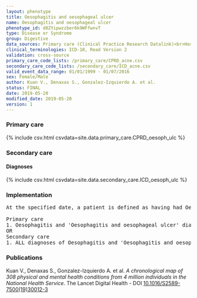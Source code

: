 ```yaml
---
layout: phenotype
title: Oesophagitis and oesophageal ulcer
name: Oesophagitis and oesophageal ulcer
phenotype_id: d8ZYipwzzber6k9WFfwnvT 
type: Disease or Syndrome
group: Digestive
data_sources: Primary care (Clinical Practice Research Datalink)<br>Hospitalizations (Hospital Episode Statistics) 
clinical_terminologies: ICD-10, Read Version 2 
validation: cross-source
primary_care_code_lists: /primary_care/CPRD_acne.csv
secondary_care_code_lists: /secondary_care/ICD_acne.csv
valid_event_data_range: 01/01/1999 - 01/07/2016
sex: Female/Male
author: Kuan V., Denaxas S., Gonzalez-Izquierdo A. et al.
status: FINAL
date: 2019-05-20
modified_date: 2019-05-20
version: 1
---
```

### Primary care 
{% include csv.html csvdata=site.data.primary_care.CPRD_oesoph_ulc %}
### Secondary care 
#### Diagnoses 
{% include csv.html csvdata=site.data.secondary_care.ICD_oesoph_ulc %}
### Implementation 
<pre>At the specified date, a patient is defined as having had Oesophagitis and 'Oesophagitis and oesophageal ulcer' IF they meet the criteria for any of the following on or before the specified date. The earliest date on which the individual meets any of the following criteria on or before the specified date is defined as the first event date:

Primary care
1. Oesophagitis and 'Oesophagitis and oesophageal ulcer' diagnosis or history of diagnosis during a consultation 
OR
Secondary care
1. ALL diagnoses of Oesophagitis and 'Oesophagitis and oesophageal ulcer' or history of diagnosis during a hospitalization</pre> 
 
### Publications 
Kuan V., Denaxas S., Gonzalez-Izquierdo A. et al. _A chronological map of 308 physical and mental health conditions from 4 million individuals in the National Health Service_. The Lancet Digital Health - DOI <a href='https://www.thelancet.com/journals/landig/article/PIIS2589-7500(19)30012-3/fulltext'>10.1016/S2589-7500(19)30012-3</a>